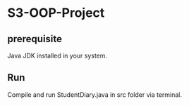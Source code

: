 # S3-OOP-Project

## prerequisite

Java JDK installed in your system.

## Run

Compile and run StudentDiary.java in src folder via terminal.
